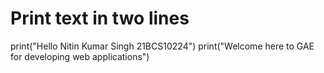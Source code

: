 # Print text in two lines
print("Hello Nitin Kumar Singh 21BCS10224")
print("Welcome here to GAE for developing web applications")

